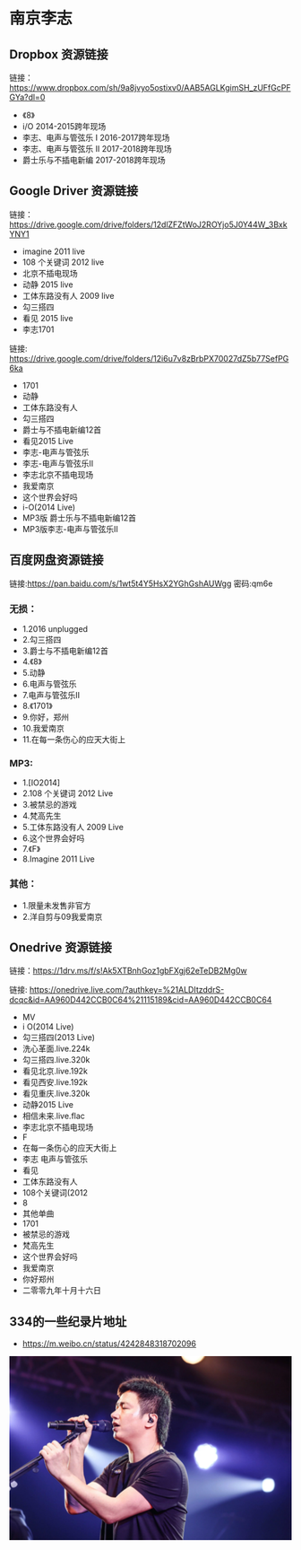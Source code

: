 # 南京李志
## Dropbox 资源链接
链接：https://www.dropbox.com/sh/9a8jvyo5ostixv0/AAB5AGLKgimSH_zUFfGcPFGYa?dl=0
- 《8》
- i/O 2014-2015跨年现场
- 李志、电声与管弦乐 I 2016-2017跨年现场
- 李志、电声与管弦乐 II 2017-2018跨年现场
- 爵士乐与不插电新编 2017-2018跨年现场

## Google Driver 资源链接
链接：https://drive.google.com/drive/folders/12dlZFZtWoJ2ROYjo5J0Y44W_3BxkYNY1
- imagine 2011 live
- 108 个关键词 2012 live
- 北京不插电现场
- 动静 2015 live
- 工体东路没有人 2009 live
- 勾三搭四
- 看见 2015 live
- 李志1701

链接: https://drive.google.com/drive/folders/12i6u7v8zBrbPX70027dZ5b77SefPG6ka
- 1701
- 动静
- 工体东路没有人
- 勾三搭四
- 爵士与不插电新编12首
- 看见2015 Live
- 李志-电声与管弦乐
- 李志-电声与管弦乐II
- 李志北京不插电现场
- 我爱南京
- 这个世界会好吗
- i-O(2014 Live)
- MP3版 爵士乐与不插电新编12首
- MP3版李志-电声与管弦乐II

## 百度网盘资源链接
链接:https://pan.baidu.com/s/1wt5t4Y5HsX2YGhGshAUWgg 密码:qm6e
### 无损：
- 1.2016 unplugged
- 2.勾三搭四
- 3.爵士与不插电新编12首
- 4.《8》
- 5.动静
- 6.电声与管弦乐
- 7.电声与管弦乐II
- 8.《1701》
- 9.你好，郑州
- 10.我爱南京
- 11.在每一条伤心的应天大街上
### MP3:
- 1.[IO2014]
- 2.108 个关键词 2012 Live
- 3.被禁忌的游戏
- 4.梵高先生
- 5.工体东路没有人 2009 Live
- 6.这个世界会好吗
- 7.《F》
- 8.Imagine 2011 Live

### 其他：
- 1.限量未发售非官方
- 2.洋自剪与09我爱南京

## Onedrive 资源链接
链接：https://1drv.ms/f/s!Ak5XTBnhGoz1gbFXgj62eTeDB2Mg0w

链接: https://onedrive.live.com/?authkey=%21ALDItzddrS-dcqc&id=AA960D442CCB0C64%21115189&cid=AA960D442CCB0C64
- MV
- i O(2014 Live)
- 勾三搭四(2013 Live)
- 洗心革面.live.224k
- 勾三搭四.live.320k
- 看见北京.live.192k
- 看见西安.live.192k
- 看见重庆.live.320k
- 动静2015 Live
- 相信未来.live.flac
- 李志北京不插电现场
- F
- 在每一条伤心的应天大街上
- 李志 电声与管弦乐
- 看见
- 工体东路没有人
- 108个关键词(2012
- 8
- 其他单曲
- 1701
- 被禁忌的游戏
- 梵高先生
- 这个世界会好吗
- 我爱南京
- 你好郑州
- 二零零九年十月十六日

## 334的一些纪录片地址
- https://m.weibo.cn/status/4242848318702096

![](./图片/lizhi.png)
